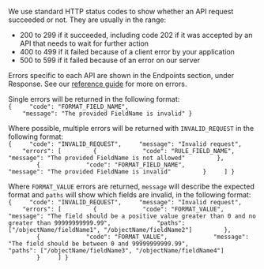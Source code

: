 We use standard HTTP status codes to show whether an API request succeeded or not. They are usually in the range:

- 200 to 299 if it succeeded, including code 202 if it was accepted by an API that needs to wait for further action
- 400 to 499 if it failed because of a client error by your application
- 500 to 599 if it failed because of an error on our server

Errors specific to each API are shown in the Endpoints section, under Response. See our [reference guide](https://developer.service.hmrc.gov.uk/api-documentation/docs/reference-guide#errors) for more on errors.

Single errors will be returned in the following format:<br>
`{
    "code": "FORMAT_FIELD_NAME",
    "message": "The provided FieldName is invalid"
}`

Where possible, multiple errors will be returned with `INVALID_REQUEST` in the following format:<br>
  `{
      "code": "INVALID_REQUEST",
      "message": "Invalid request",
      "errors": [
          {
              "code": "RULE_FIELD_NAME",
              "message": "The provided FieldName is not allowed"
          },
          {
              "code": "FORMAT_FIELD_NAME",
              "message": "The provided FieldName is invalid"
          }
      ]
  }`
  
Where `FORMAT_VALUE` errors are returned, `message` will describe the expected format and `paths` will show which fields are invalid, in the following format:<br>
  `{
      "code": "INVALID_REQUEST",
      "message": "Invalid request",
      "errors": [
          {
              "code": "FORMAT_VALUE",
              "message": "The field should be a positive value greater than 0 and no greater than 99999999999.99",
              "paths": ["/objectName/fieldName1", "/objectName/fieldName2"]
          },
          {
              "code": "FORMAT_VALUE",
              "message": "The field should be between 0 and 99999999999.99",
              "paths": ["/objectName/fieldName3", "/objectName/fieldName4"]
          }
      ]
  }`
